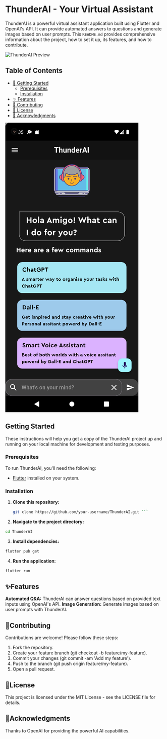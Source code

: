 # ThunderAI - Your Virtual Assistant

ThunderAI is a powerful virtual assistant application built using Flutter and OpenAI's API. It can provide automated answers to questions and generate images based on user prompts. This `README.md` provides comprehensive information about the project, how to set it up, its features, and how to contribute.

![ThunderAI Preview](/path/to/thunderai-preview.png)

## Table of Contents

- [🚀 Getting Started](#getting-started)
  - [Prerequisites](#prerequisites)
  - [Installation](#installation)
- [✨ Features](#features)
- [🤝 Contributing](#contributing)
- [📝 License](#license)
- [🙌 Acknowledgments](#acknowledgments)

![Image description](homepage.png "Homepage")

## Getting Started

These instructions will help you get a copy of the ThunderAI project up and running on your local machine for development and testing purposes.

### Prerequisites

To run ThunderAI, you'll need the following:

- [Flutter](https://flutter.dev/docs/get-started/install) installed on your system.

### Installation

1. **Clone this repository:**

   ```bash
   git clone https://github.com/your-username/ThunderAI.git ```
2. **Navigate to the project directory:**

```bash
cd ThunderAI
```

3. **Install dependencies:**

```bash
flutter pub get
```
4. **Run the application:**

```bash
flutter run
```
## ✨Features
**Automated Q&A:** ThunderAI can answer questions based on provided text inputs using OpenAI's API.
**Image Generation:** Generate images based on user prompts with ThunderAI.

## 🤝Contributing
Contributions are welcome! Please follow these steps:

1. Fork the repository.
2. Create your feature branch (git checkout -b feature/my-feature).
3. Commit your changes (git commit -am 'Add my feature').
4. Push to the branch (git push origin feature/my-feature).
5. Open a pull request.

## 📝License
This project is licensed under the MIT License - see the LICENSE file for details.

## 🙌Acknowledgments
Thanks to OpenAI for providing the powerful AI capabilities.
